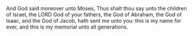 And God said moreover unto Moses, Thus shalt thou say unto the children of Israel, the LORD God of your fathers, the God of Abraham, the God of Isaac, and the God of Jacob, hath sent me unto you: this is my name for ever, and this is my memorial unto all generations.
